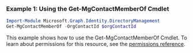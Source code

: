 ### Example 1: Using the Get-MgContactMemberOf Cmdlet
```powershell
Import-Module Microsoft.Graph.Identity.DirectoryManagement
Get-MgContactMemberOf -OrgContactId $orgContactId
```
This example shows how to use the Get-MgContactMemberOf Cmdlet.
To learn about permissions for this resource, see the [permissions reference](/graph/permissions-reference).
